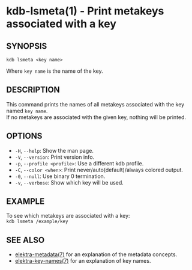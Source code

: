 # kdb-lsmeta(1) - Print metakeys associated with a key

## SYNOPSIS

`kdb lsmeta <key name>`

Where `key name` is the name of the key.

## DESCRIPTION

This command prints the names of all metakeys associated with the key named `key name`.<br>
If no metakeys are associated with the given key, nothing will be printed.<br>

## OPTIONS

- `-H`, `--help`:
  Show the man page.
- `-V`, `--version`:
  Print version info.
- `-p`, `--profile <profile>`:
  Use a different kdb profile.
- `-C`, `--color <when>`:
  Print never/auto(default)/always colored output.
- `-0`, `--null`:
  Use binary 0 termination.
- `-v`, `--verbose`:
  Show which key will be used.

## EXAMPLE

To see which metakeys are associated with a key:<br>
`kdb lsmeta /example/key`

## SEE ALSO

- [elektra-metadata(7)](elektra-metadata.md) for an explanation of the metadata concepts.
- [elektra-key-names(7)](elektra-key-names.md) for an explanation of key names.
